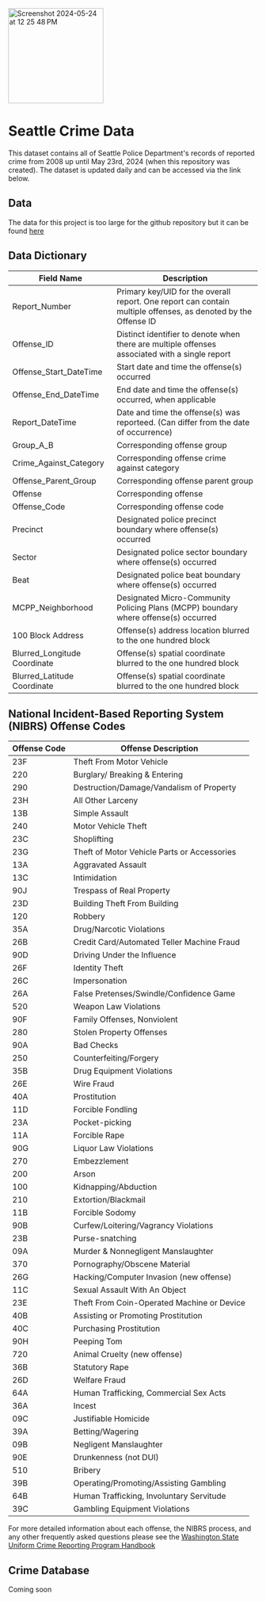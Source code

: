 <img width="192" alt="Screenshot 2024-05-24 at 12 25 48 PM" src="https://github.com/donmarcolaureano/seattle_crime/assets/140132043/76b003f5-3d4e-478a-a21b-488bf0c3c5dd">

# Seattle Crime Data
This dataset contains all of Seattle Police Department's records of reported crime from 2008 up until May 23rd, 2024 (when this repository was created). The dataset is updated daily and can be accessed via the link below.

## Data
The data for this project is too large for the github repository but it can be found <a href="https://data.seattle.gov/Public-Safety/SPD-Crime-Data-2008-Present/tazs-3rd5/about_data"> here </a>

## Data Dictionary
| Field Name     | Description  |
| ---------------  | -----------  |
| Report_Number   | Primary key/UID for the overall report. One report can contain multiple offenses, as denoted by the Offense ID |
| Offense_ID   | Distinct identifier to denote when there are multiple offenses associated with a single report |
| Offense_Start_DateTime  |  Start date and time the offense(s) occurred  | 
| Offense_End_DateTime  | End date and time the offense(s) occurred, when applicable  |
| Report_DateTime  |  Date and time the offense(s) was reporteed. (Can differ from the date of occurrence)
| Group_A_B  |  Corresponding offense group  |
| Crime_Against_Category  | Corresponding offense crime against category  | 
| Offense_Parent_Group |  Corresponding offense parent group |
| Offense  | Corresponding offense  |
| Offense_Code  | Corresponding offense code |
| Precinct  | Designated police precinct boundary where offense(s) occurred | 
| Sector  | Designated police sector boundary where offense(s) occurred  |
| Beat  | Designated police beat boundary where offense(s) occurred | 
| MCPP_Neighborhood  | Designated Micro-Community Policing Plans (MCPP) boundary where offense(s) occurred |
| 100 Block Address  | Offense(s) address location blurred to the one hundred block |
| Blurred_Longitude Coordinate | Offense(s) spatial coordinate blurred to the one hundred block |
| Blurred_Latitude Coordinate |  Offense(s) spatial coordinate blurred to the one hundred block | 


## National Incident-Based Reporting System (NIBRS) Offense Codes

| Offense Code    | Offense Description  |
| --------------- | -------------------- |
| 23F  | Theft From Motor Vehicle |
| 220  | Burglary/ Breaking & Entering  |
| 290  | Destruction/Damage/Vandalism of Property |
| 23H  | All Other Larceny |
| 13B  | Simple Assault | 
| 240  | Motor Vehicle Theft  | 
| 23C  | Shoplifting | 
| 23G  | Theft of Motor Vehicle Parts or Accessories | 
| 13A  | Aggravated Assault  |
| 13C  | Intimidation  | 
| 90J  | Trespass of Real Property |  
| 23D  | Building  Theft From Building  | 
| 120  | Robbery   |
| 35A  | Drug/Narcotic Violations |
| 26B  | Credit Card/Automated Teller Machine Fraud |
| 90D  | Driving Under the Influence |
| 26F  | Identity Theft | 
| 26C  | Impersonation  |
| 26A  | False Pretenses/Swindle/Confidence Game | 
| 520  | Weapon Law Violations | 
| 90F  | Family Offenses, Nonviolent |
| 280  | Stolen Property Offenses  | 
| 90A  | Bad Checks  |
| 250  | Counterfeiting/Forgery   |
| 35B  | Drug Equipment Violations |
| 26E  | Wire Fraud |
| 40A  | Prostitution  |
| 11D  | Forcible Fondling | 
| 23A  | Pocket-picking |
| 11A  | Forcible Rape  | 
| 90G  | Liquor Law Violations  |
| 270  | Embezzlement | 
| 200  | Arson | 
| 100  | Kidnapping/Abduction |
| 210  | Extortion/Blackmail  | 
| 11B  | Forcible Sodomy | 
| 90B  | Curfew/Loitering/Vagrancy Violations |
| 23B  | Purse-snatching  |
| 09A  | Murder & Nonnegligent Manslaughter | 
| 370  | Pornography/Obscene Material | 
| 26G  | Hacking/Computer Invasion (new offense)   |   
| 11C  | Sexual Assault With An Object  | 
| 23E  | Theft From Coin-Operated Machine or Device | 
| 40B  | Assisting or Promoting Prostitution   | 
| 40C  | Purchasing Prostitution  |   
| 90H  | Peeping Tom |  
| 720  | Animal Cruelty (new offense) |  
| 36B  | Statutory Rape   |     
| 26D  | Welfare Fraud  | 
| 64A  | Human Trafficking, Commercial Sex Acts  |  
| 36A  | Incest  |    
| 09C  | Justifiable Homicide   |   
| 39A  | Betting/Wagering | 
| 09B  | Negligent Manslaughter  |    
| 90E  | Drunkenness (not DUI)   | 
| 510  | Bribery  |   
| 39B  | Operating/Promoting/Assisting Gambling  |     
| 64B  | Human Trafficking, Involuntary Servitude |     
| 39C  | Gambling Equipment Violations  |     

For more detailed information about each offense, the NIBRS process, and any other frequently asked questions please see the <a href="https://github.com/donmarcolaureano/seattle_crime/blob/main/Data/WA%20Uniform%20Crime%20Reporting%20Program%20NIBR%20codes.pdf"> Washington State Uniform Crime Reporting Program Handbook</a>

## Crime Database
Coming soon
